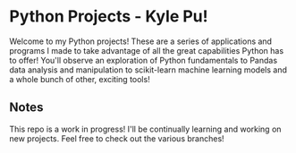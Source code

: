 # Python Projects - Kyle Pu!
Welcome to my Python projects! These are a series of applications and programs I made to take advantage of all the great capabilities Python has to offer! You'll observe an exploration of Python fundamentals to Pandas data analysis and manipulation to scikit-learn machine learning models and a whole bunch of other, exciting tools!

## Notes
This repo is a work in progress! I'll be continually learning and working on new projects. Feel free to check out the various branches!


